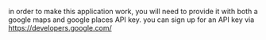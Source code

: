 in order to make this application work, you will need to provide it with both a google maps and google places API key.
you can sign up for an API key via https://developers.google.com/
